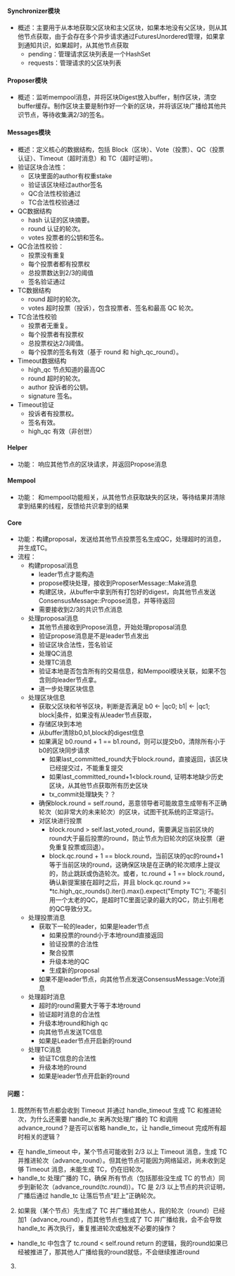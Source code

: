 #### Synchronizer模块
- 概述：主要用于从本地获取父区块和主父区块，如果本地没有父区块，则从其他节点获取，由于会存在多个异步请求通过FuturesUnordered管理，如果拿到通知共识，如果超时，从其他节点获取
  - pending：管理请求区块列表是一个HashSet
  - requests：管理请求的父区块列表
#### Proposer模块
- 概述：监听mempool消息，并将区块Digest放入buffer，制作区块，清空buffer缓存。制作区块主要是制作好一个新的区块，并将该区块广播给其他共识节点，等待收集满2/3的签名。
#### Messages模块
- 概述：定义核心的数据结构，包括 Block（区块）、Vote（投票）、QC（投票认证）、Timeout（超时消息）和 TC（超时证明）。
- 验证区块合法性：
  - 区块里面的author有权重stake
  - 验证该区块经过author签名
  - QC合法性校验通过
  - TC合法性校验通过
- QC数据结构
  - hash 认证的区块摘要。
  - round 认证的轮次。
  - votes 投票者的公钥和签名。
- QC合法性校验：
  - 投票没有重复
  - 每个投票者都有投票权
  - 总投票数达到2/3的阈值
  - 签名验证通过
- TC数据结构
  - round 超时的轮次。
  - votes 超时投票（投诉），包含投票者、签名和最高 QC 轮次。
- TC合法性校验
  -  投票者无重复。
  -  每个投票者有投票权
  -  总投票权达2/3阈值。
  -  每个投票的签名有效（基于 round 和 high_qc_round）。
- Timeout数据结构
  - high_qc 节点知道的最高QC  
  - round 超时的轮次。
  - author 投诉者的公钥。
  - signature 签名。
- Timeout验证
  - 投诉者有投票权。
  - 签名有效。
  - high_qc 有效（非创世）
#### Helper
- 功能： 响应其他节点的区块请求，并返回Propose消息
#### Mempool
- 功能： 和mempool功能相关，从其他节点获取缺失的区块，等待结果并清除拿到结果的线程，反馈给共识拿到的结果
#### Core
- 功能：构建proposal，发送给其他节点投票签名生成QC，处理超时的消息，并生成TC。
- 流程：
  - 构建proposal消息
    - leader节点才能构造
    - propose模块处理，接收到ProposerMessage::Make消息
    - 构建区块，从buffer中拿到所有打包好的digest，向其他节点发送ConsensusMessage::Propose消息，并等待返回
    - 需要接收到2/3的共识节点消息
  - 处理proposal消息
    - 其他节点接收到Propose消息，开始处理proposal消息
    - 验证propose消息是不是leader节点发出
    - 验证区块合法性，签名验证
    - 处理QC消息
    - 处理TC消息
    - 验证本地是否包含所有的交易信息，和Mempool模块关联，如果不包含则向leader节点拿。
    - 进一步处理区块信息
  - 处理区块信息
    - 获取父区块和爷爷区块，判断是否满足 b0 <- |qc0; b1| <- |qc1; block|条件，如果没有从leader节点获取，
    - 存储区块到本地
    - 从buffer清除b0,b1,block的digest信息
    - 如果满足 b0.round + 1 == b1.round，则可以提交b0，清除所有小于b0的区块同步请求
      - 如果last_committed_round大于block.round，直接返回，该区块已经提交过，不能重复提交
      - 如果last_committed_round+1<block.round, 证明本地缺少历史区块，从其他节点获取所有历史区块
      - tx_commit处理缺失？？
    - 确保block.round = self.round，恶意领导者可能故意生成带有不正确轮次（如非常大的未来轮次）的区块，试图干扰系统的正常运行。
    - 对区块进行投票
      - block.round > self.last_voted_round，需要满足当前区块的round大于最后投票的round，防止节点为旧轮次的区块投票（避免重复投票或回退）。
      - block.qc.round + 1 == block.round，当前区块的qc的round+1等于当前区块的round，这确保区块是在正确的轮次顺序上提议的，防止跳跃或伪造轮次。或者，tc.round + 1 == block.round，确认新提案接在超时之后，并且 block.qc.round >= *tc.high_qc_rounds().iter().max().expect("Empty TC"); 不能引用一个太老的QC，是超时TC里面记录的最大的QC，防止引用老的QC导致分叉。
  - 处理投票消息
    - 获取下一轮的leader，如果是leader节点
      - 如果投票的round小于本地round直接返回
      - 验证投票的合法性
      - 聚合投票
      - 升级本地的QC
      - 生成新的proposal
    - 如果不是leader节点，向其他节点发送ConsensusMessage::Vote消息
  - 处理超时消息
    - 超时的round需要大于等于本地round
    - 验证超时消息的合法性
    - 升级本地round和high qc
    - 向其他节点发送TC信息
    - 如果是Leader节点开启新的round
  - 处理TC消息
    - 验证TC信息的合法性
    - 升级本地的round
    - 如果是leader节点开启新的round
 
#### 问题：
1. 既然所有节点都会收到 Timeout 并通过 handle_timeout 生成 TC 和推进轮次，为什么还需要 handle_tc 来再次处理广播的 TC 和调用 advance_round？是否可以省略 handle_tc，让 handle_timeout 完成所有超时相关的逻辑？
 - 在 handle_timeout 中，某个节点可能收到 2/3 以上 Timeout 消息，生成 TC 并推进轮次（advance_round）。但其他节点可能因为网络延迟，尚未收到足够 Timeout 消息，未能生成 TC，仍在旧轮次。
 - handle_tc 处理广播的 TC，确保 所有节点（包括那些没生成 TC 的节点）同步到新轮次（advance_round(tc.round)）。TC 是 2/3 以上节点的共识证明，广播后通过 handle_tc 让落后节点“赶上”正确轮次。
2. 如果我（某个节点）先生成了 TC 并广播给其他人，我的轮次（round）已经加1（advance_round），而其他节点也生成了 TC 并广播给我，会不会导致 handle_tc 再次执行，重复推进轮次或触发不必要的操作？
 - handle_tc 中包含了 tc.round < self.round return 的逻辑，我的round如果已经被推进了，那其他人广播给我的round就低，不会继续推进round
3. 





